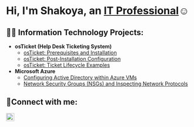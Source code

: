 <h1>Hi, I'm Shakoya, an <a href="https://www.linkedin.com/in/shakoya-monroe-152719346">IT Professional</a>☺</h1>


<h2>👨‍💻 Information Technology Projects:</h2>

- <b>osTicket (Help Desk Ticketing System)</b>
  - [osTicket: Prerequisites and Installation](https://github.com/shakoyamonroe/osticket-prereqs)
  - [osTicket: Post-Installation Configuration](https://github.com/shakoyamonroe/post-install-config)
  - [osTicket: Ticket Lifecycle Examples](https://github.com/shakoyamonroe/ticket-lifecycle)
- <b>Microsoft Azure</b>
  - [Configuring Active Directory within Azure VMs](https://github.com/shakoyamonroe/configure-ad)
  - [Network Security Groups (NSGs) and Inspecting Network Protocols](https://github.com/joshmadakorcc/azure-network-protocols)

<h2>🤳Connect with me:</h2>

[<img align="left" alt="Josh | LinkedIn" width="22px" src="https://cdn.jsdelivr.net/npm/simple-icons@v3/icons/linkedin.svg" />][linkedin]

[linkedin]: https://www.linkedin.com/in/shakoya-monroe-152719346
